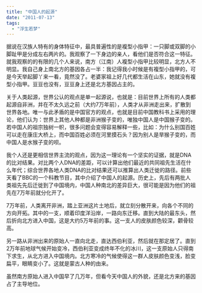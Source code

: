 ```yaml
---
title: "中国人的起源"
date: "2011-07-13"
tags: 
  - "浮生若梦"
---
```


据说在汉族人特有的身体特征中，最具普遍性的是複型小指甲：一只脚或双脚的小脚趾甲是分成左右两片的。我观察了一下身边的亲人，看他们是否符合这一特征。就我观察的的有限的几个人来说，南方（江南）人複型小指甲比较明显，北方人不明显。我自己身上南北方的基因各占一半：我记得我小时候是有複型小指甲的，可是今天举起脚丫来一看，竟然没了。老婆家祖上好几代都生活在山东，她就没有複型小指甲。豆豆也没有，豆豆身上还是北方基因占主的。

关于人类起源，世界公认的观点是单一起源说，也就是：目前世界上所有的人类都起源自非洲，并在不太久远之前（大约7万年前），人类才从非洲走出来，扩散到世界各地。唯一与此矛盾的是中国官方的观点，也就是目前中国教科书上采用的理论，他们认为：世界上其他人种都是非洲猴子变的，唯独中国人是中国猴子变的。若中国人的祖宗独树一帜，很多问题会变得容易解释一些，比如：为什么别国百姓可以走在康庄大桥上，而中国百姓必须在河里摸石头？因为别人是旱猴子变的，而中国人是水猴子变的呗。

我个人还是更相信世界主流的观点，因为这一理论有一个坚实的证据，就是DNA的比对结果。对比两个人DNA的差距，可以计算出他们最近的共同祖先生活在什么年代；综合世界各地人类DNA的比对结果还可以推算出人类迁徙的路径。前些天看了BBC的一个科教节目，其中介绍了中国人的起源。历史上，先后有两批人类祖先先后迁徙到了中国境内，中国人种南北的差异巨大，很可能是因为他们的祖先在7万年前就分化开了。

7万年前，人类离开非洲，踏上亚洲这片土地后，就立刻分散开来，向各个不同的方向开拓。其中的一支，顺着印度洋沿岸，一路向东迁移。直到大陆的最东头，然后折向北方进入中国，这是大约5万年前的事。这一支人的皮肤颜色较深，颧骨较高。

另一路从非洲出来的原始人一直向北走，直达西伯利亚，然后就在那定居了。直到2万年前地球气候开始变冷，西伯利亚变成终年不化的冰川，这一支原始人只得南下求生，从北方进入中国境内。北方寒冷的气候使得这一群人皮肤颜色变浅，脸变扁平，眼睛变小了。这就是蒙古人种的由来。

虽然南方原始人进入中国早了几万年，但看今天中国人的外貌，还是北方来的基因占了主导地位。
